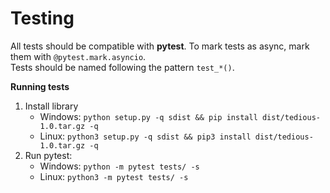 # Testing

All tests should be compatible with **pytest**. To mark tests as async, mark them with `@pytest.mark.asyncio`.  
Tests should be named following the pattern `test_*()`.

**Running tests**
1. Install library  
    * Windows: `python setup.py -q sdist && pip install dist/tedious-1.0.tar.gz -q`
    * Linux: `python3 setup.py -q sdist && pip3 install dist/tedious-1.0.tar.gz -q`
2. Run pytest:
    * Windows: `python -m pytest tests/ -s`
    * Linux: `python3 -m pytest tests/ -s`